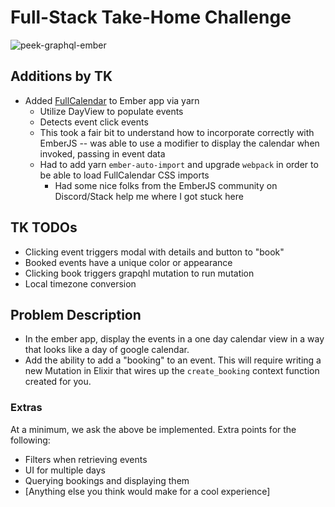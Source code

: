 # Full-Stack Take-Home Challenge

![peek-graphql-ember](https://gist.github.com/MartinBeuriot/6e208cd6645066547de9c7b96b9fad86/raw/fb812b50edc8b4d6a8644b1956239672a373175a/fs-challenge.png)

## Additions by TK

- Added [FullCalendar](https://fullcalendar.io/) to Ember app via yarn
  - Utilize DayView to populate events
  - Detects event click events
  - This took a fair bit to understand how to incorporate correctly with EmberJS -- was able to use a modifier to display the calendar when invoked, passing in event data
  - Had to add yarn `ember-auto-import` and upgrade `webpack` in order to be able to load FullCalendar CSS imports
    - Had some nice folks from the EmberJS community on Discord/Stack help me where I got stuck here

## TK TODOs

- Clicking event triggers modal with details and button to "book"
- Booked events have a unique color or appearance 
- Clicking book triggers grapqhl mutation to run mutation
- Local timezone conversion

## Problem Description

- In the ember app, display the events in a one day calendar view in a way that looks like a day of google calendar.
- Add the ability to add a "booking" to an event. This will require writing a new Mutation in Elixir that wires up the `create_booking` context function created for you.

### Extras

At a minimum, we ask the above be implemented. Extra points for the following:

- Filters when retrieving events
- UI for multiple days
- Querying bookings and displaying them
- [Anything else you think would make for a cool experience]